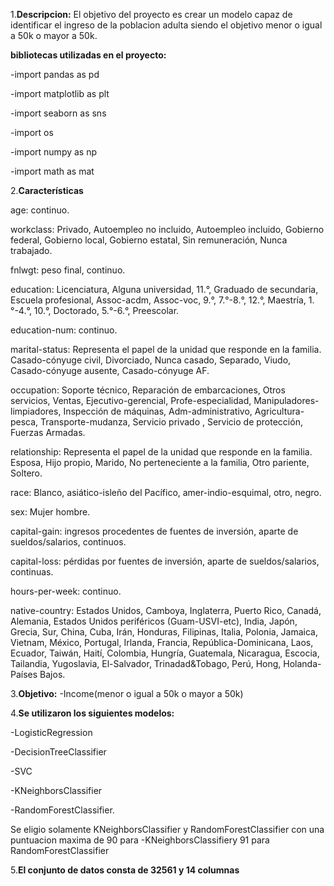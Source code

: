 1.**Descripcion:**
El objetivo del proyecto es crear un modelo capaz de identificar el ingreso de la poblacion adulta siendo el objetivo menor o igual a 50k o mayor a 50k.

**bibliotecas utilizadas en el proyecto:**

-import pandas as pd

-import matplotlib as plt

-import seaborn as sns

-import os

-import numpy as np

-import math as mat

2.**Características**

age: continuo.

workclass: Privado, Autoempleo no incluido, Autoempleo incluido, Gobierno federal, Gobierno local, Gobierno estatal, Sin remuneración, Nunca trabajado.

fnlwgt: peso final, continuo.

education: Licenciatura, Alguna universidad, 11.°, Graduado de secundaria, Escuela profesional, Assoc-acdm, Assoc-voc, 9.°, 7.°-8.°, 12.°, Maestría, 1.°-4.°, 10.°, Doctorado, 5.°-6.°, Preescolar.

education-num: continuo.

marital-status: Representa el papel de la unidad que responde en la familia. Casado-cónyuge civil, Divorciado, Nunca casado, Separado, Viudo, Casado-cónyuge ausente, Casado-cónyuge AF.

occupation: Soporte técnico, Reparación de embarcaciones, Otros servicios, Ventas, Ejecutivo-gerencial, Profe-especialidad, Manipuladores-limpiadores, Inspección de máquinas, Adm-administrativo, Agricultura-pesca, Transporte-mudanza, Servicio privado , Servicio de protección, Fuerzas Armadas.

relationship: Representa el papel de la unidad que responde en la familia. Esposa, Hijo propio, Marido, No perteneciente a la familia, Otro pariente, Soltero.

race: Blanco, asiático-isleño del Pacífico, amer-indio-esquimal, otro, negro.

sex: Mujer hombre.

capital-gain: ingresos procedentes de fuentes de inversión, aparte de sueldos/salarios, continuos.

capital-loss: pérdidas por fuentes de inversión, aparte de sueldos/salarios, continuas.

hours-per-week: continuo.

native-country: Estados Unidos, Camboya, Inglaterra, Puerto Rico, Canadá, Alemania, Estados Unidos periféricos (Guam-USVI-etc), India, Japón, Grecia, Sur, China, Cuba, Irán, Honduras, Filipinas, Italia, Polonia, Jamaica, Vietnam, México, Portugal, Irlanda, Francia, República-Dominicana, Laos, Ecuador, Taiwán, Haití, Colombia, Hungría, Guatemala, Nicaragua, Escocia, Tailandia, Yugoslavia, El-Salvador, Trinadad&Tobago, Perú, Hong, Holanda- Países Bajos.

3.**Objetivo:**
-Income(menor o igual a 50k o mayor a 50k)

4.**Se utilizaron los siguientes modelos:**

-LogisticRegression

-DecisionTreeClassifier

-SVC

-KNeighborsClassifier

-RandomForestClassifier.

Se eligio solamente KNeighborsClassifier y RandomForestClassifier con una puntuacion maxima de 90 para -KNeighborsClassifiery 91 para RandomForestClassifier

5.**El conjunto de datos consta de 32561 y 14 columnas**




